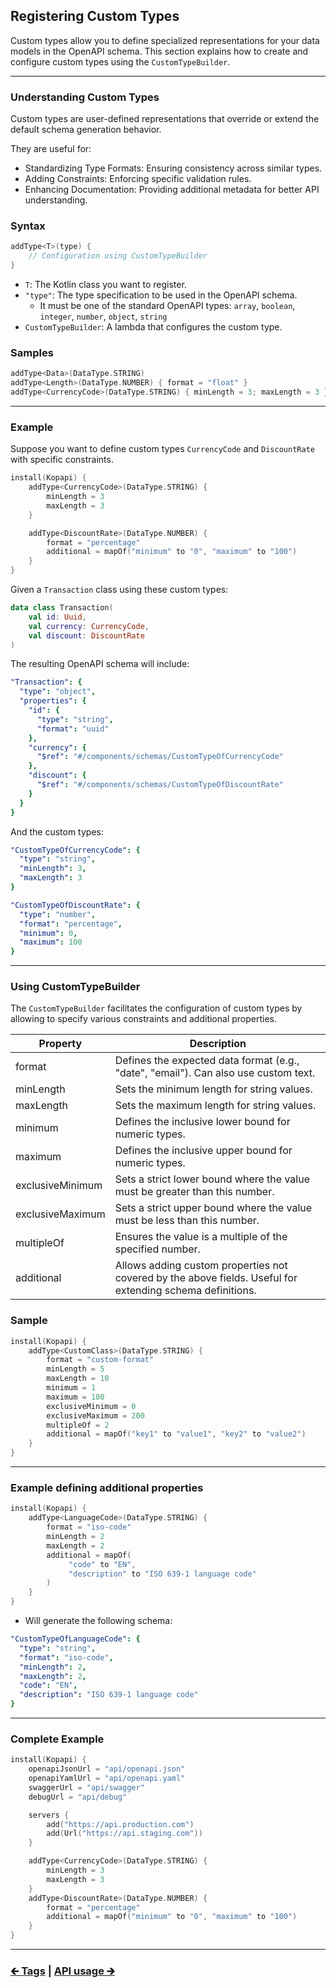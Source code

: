 ## Registering Custom Types

Custom types allow you to define specialized representations for your data models in the OpenAPI schema.
This section explains how to create and configure custom types using the `CustomTypeBuilder`.

---

### Understanding Custom Types

Custom types are user-defined representations that override or extend the default schema generation behavior.

They are useful for:
- Standardizing Type Formats: Ensuring consistency across similar types.
- Adding Constraints: Enforcing specific validation rules.
- Enhancing Documentation: Providing additional metadata for better API understanding.

### Syntax

```kotlin
addType<T>(type) { 
    // Configuration using CustomTypeBuilder
}
```

- `T`: The Kotlin class you want to register.
- `"type"`: The type specification to be used in the OpenAPI schema.
    - It must be one of the standard OpenAPI types:
      `array`, `boolean`, `integer`, `number`, `object`, `string`
- `CustomTypeBuilder`: A lambda that configures the custom type.

### Samples

```kotlin
addType<Data>(DataType.STRING)
addType<Length>(DataType.NUMBER) { format = "float" }
addType<CurrencyCode>(DataType.STRING) { minLength = 3; maxLength = 3 }
```

---

### Example

Suppose you want to define custom types `CurrencyCode` and `DiscountRate` with specific constraints.

```kotlin
install(Kopapi) {
    addType<CurrencyCode>(DataType.STRING) {
        minLength = 3
        maxLength = 3
    }

    addType<DiscountRate>(DataType.NUMBER) {
        format = "percentage"
        additional = mapOf("minimum" to "0", "maximum" to "100")
    }
}
```

Given a `Transaction` class using these custom types:

```kotlin
data class Transaction(
    val id: Uuid,
    val currency: CurrencyCode,
    val discount: DiscountRate
)
```

The resulting OpenAPI schema will include:

```yaml
"Transaction": {
  "type": "object",
  "properties": {
    "id": {
      "type": "string",
      "format": "uuid"
    },
    "currency": {
      "$ref": "#/components/schemas/CustomTypeOfCurrencyCode"
    },
    "discount": {
      "$ref": "#/components/schemas/CustomTypeOfDiscountRate"
    }
  }
}
```

And the custom types:

```yaml
"CustomTypeOfCurrencyCode": {
  "type": "string",
  "minLength": 3,
  "maxLength": 3
}

"CustomTypeOfDiscountRate": {
  "type": "number",
  "format": "percentage",
  "minimum": 0,
  "maximum": 100
}
```

---

### Using CustomTypeBuilder

The `CustomTypeBuilder` facilitates the configuration of custom types by allowing
to specify various constraints and additional properties.

| Property         | Description                                                                                               |
|------------------|-----------------------------------------------------------------------------------------------------------|
| format           | Defines the expected data format (e.g., "date", "email"). Can also use custom text.                       |
| minLength        | Sets the minimum length for string values.                                                                |
| maxLength        | Sets the maximum length for string values.                                                                |
| minimum          | Defines the inclusive lower bound for numeric types.                                                      |
| maximum          | Defines the inclusive upper bound for numeric types.                                                      |
| exclusiveMinimum | Sets a strict lower bound where the value must be greater than this number.                               |
| exclusiveMaximum | Sets a strict upper bound where the value must be less than this number.                                  |
| multipleOf       | Ensures the value is a multiple of the specified number.                                                  |
| additional       | Allows adding custom properties not covered by the above fields. Useful for extending schema definitions. |

### Sample

```kotlin
install(Kopapi) {
    addType<CustomClass>(DataType.STRING) {
        format = "custom-format"
        minLength = 5
        maxLength = 10
        minimum = 1
        maximum = 100
        exclusiveMinimum = 0
        exclusiveMaximum = 200
        multipleOf = 2
        additional = mapOf("key1" to "value1", "key2" to "value2")
    }
}
```

---

### Example defining additional properties

```kotlin
install(Kopapi) {
    addType<LanguageCode>(DataType.STRING) {
        format = "iso-code"
        minLength = 2
        maxLength = 2
        additional = mapOf(
             "code" to "EN",
             "description" to "ISO 639-1 language code"
        )
    }
}
```

- Will generate the following schema:

```yaml
"CustomTypeOfLanguageCode": {
  "type": "string",
  "format": "iso-code",
  "minLength": 2,
  "maxLength": 2,
  "code": "EN",
  "description": "ISO 639-1 language code"
}
```

---

### Complete Example

```kotlin
install(Kopapi) {
    openapiJsonUrl = "api/openapi.json"
    openapiYamlUrl = "api/openapi.yaml"
    swaggerUrl = "api/swagger"
    debugUrl = "api/debug"

    servers {
        add("https://api.production.com")
        add(Url("https://api.staging.com"))
    }

    addType<CurrencyCode>(DataType.STRING) {
        minLength = 3
        maxLength = 3
    }
    addType<DiscountRate>(DataType.NUMBER) {
        format = "percentage"
        additional = mapOf("minimum" to "0", "maximum" to "100")
    }
}
```

---

### [🡰 Tags](01.plugin-configuration.md) | [API usage 🡲](03.api-usage.md)
